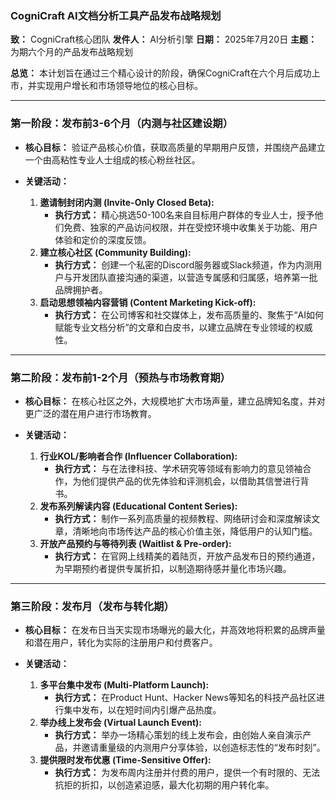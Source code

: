 ### **CogniCraft AI文档分析工具产品发布战略规划**

**致：** CogniCraft核心团队
**发件人：** AI分析引擎
**日期：** 2025年7月20日
**主题：** 为期六个月的产品发布战略规划

**总览：** 本计划旨在通过三个精心设计的阶段，确保CogniCraft在六个月后成功上市，并实现用户增长和市场领导地位的核心目标。

---

### **第一阶段：发布前3-6个月（内测与社区建设期）**

*   **核心目标：** 验证产品核心价值，获取高质量的早期用户反馈，并围绕产品建立一个由高粘性专业人士组成的核心粉丝社区。

*   **关键活动：**
    1.  **邀请制封闭内测 (Invite-Only Closed Beta):**
        *   **执行方式：** 精心挑选50-100名来自目标用户群体的专业人士，授予他们免费、独家的产品访问权限，并在受控环境中收集关于功能、用户体验和定价的深度反馈。
    2.  **建立核心社区 (Community Building):**
        *   **执行方式：** 创建一个私密的Discord服务器或Slack频道，作为内测用户与开发团队直接沟通的渠道，以营造专属感和归属感，培养第一批品牌拥护者。
    3.  **启动思想领袖内容营销 (Content Marketing Kick-off):**
        *   **执行方式：** 在公司博客和社交媒体上，发布高质量的、聚焦于“AI如何赋能专业文档分析”的文章和白皮书，以建立品牌在专业领域的权威性。

---

### **第二阶段：发布前1-2个月（预热与市场教育期）**

*   **核心目标：** 在核心社区之外，大规模地扩大市场声量，建立品牌知名度，并对更广泛的潜在用户进行市场教育。

*   **关键活动：**
    1.  **行业KOL/影响者合作 (Influencer Collaboration):**
        *   **执行方式：** 与在法律科技、学术研究等领域有影响力的意见领袖合作，为他们提供产品的优先体验和评测机会，以借助其信誉进行背书。
    2.  **发布系列解读内容 (Educational Content Series):**
        *   **执行方式：** 制作一系列高质量的视频教程、网络研讨会和深度解读文章，清晰地向市场传达产品的核心价值主张，降低用户的认知门槛。
    3.  **开放产品预约与等待列表 (Waitlist & Pre-order):**
        *   **执行方式：** 在官网上线精美的着陆页，开放产品发布日的预约通道，为早期预约者提供专属折扣，以制造期待感并量化市场兴趣。

---

### **第三阶段：发布月（发布与转化期）**

*   **核心目标：** 在发布日当天实现市场曝光的最大化，并高效地将积累的品牌声量和潜在用户，转化为实际的注册用户和付费客户。

*   **关键活动：**
    1.  **多平台集中发布 (Multi-Platform Launch):**
        *   **执行方式：** 在Product Hunt、Hacker News等知名的科技产品社区进行集中发布，以在短时间内引爆产品热度。
    2.  **举办线上发布会 (Virtual Launch Event):**
        *   **执行方式：** 举办一场精心策划的线上发布会，由创始人亲自演示产品，并邀请重量级的内测用户分享体验，以创造标志性的“发布时刻”。
    3.  **提供限时发布优惠 (Time-Sensitive Offer):**
        *   **执行方式：** 为发布周内注册并付费的用户，提供一个有时限的、无法抗拒的折扣，以创造紧迫感，最大化初期的用户转化率。
